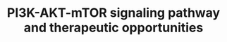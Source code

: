 ---
annotations:
- id: PW:0000232
  parent: signaling pathway
  type: Pathway Ontology
  value: phosphatidylinositol 3-kinase-Akt signaling pathway
- id: PW:0000595
  parent: signaling pathway
  type: Pathway Ontology
  value: phosphatidylinositol 3-kinase signaling pathway
- id: PW:0000003
  parent: signaling pathway
  type: Pathway Ontology
  value: signaling pathway
authors:
- AARandCo
- Fehrhart
- AlexanderPico
- Khanspers
- Mkutmon
- MaintBot
- Liling
- DeSl
citedin:
- link: PMC9440113
  title: Machine learning and bioinformatics to identify 8 autophagy-related biomarkers
    and construct gene regulatory networks in dilated cardiomyopathy (2022)
- link: PMC7925531
  title: Identification of candidate genes and pathways in retinopathy of prematurity
    by whole exome sequencing of preterm infants enriched in phenotypic extremes (2021)
communities:
- CPTAC
- PancCanNet
description: This pathway is based on figure 1 from Merritt et al. (See Bibliography).
  The PI3K-AKT-mTOR signaling pathway has been shown to have a significant correlation
  with the development of castration-resistant prostate cancer. The signaling pathway
  regulates many cellular processes such as protein synthesis, proliferation, survival,
  metabolism, and differentiation, all factors that would increase a cancerous cell's
  ability to survive. Scientists have explored the use of various inhibitors for different
  parts of the signaling pathway, and have been faced with varying success.    Proteins
  on this pathway have targeted assays available via the [https://assays.cancer.gov/available_assays?wp_id=WP3844
  CPTAC Assay Portal]
last-edited: 2019-10-31
ndex: ca2581fe-8b67-11eb-9e72-0ac135e8bacf
organisms:
- Homo sapiens
redirect_from:
- /index.php/Pathway:WP3844
- /instance/WP3844
- /instance/WP3844_rr107714
revision: r107714
schema-jsonld:
- '@context': https://schema.org/
  '@id': https://wikipathways.github.io/pathways/WP3844.html
  '@type': Dataset
  creator:
    '@type': Organization
    name: WikiPathways
  description: This pathway is based on figure 1 from Merritt et al. (See Bibliography).
    The PI3K-AKT-mTOR signaling pathway has been shown to have a significant correlation
    with the development of castration-resistant prostate cancer. The signaling pathway
    regulates many cellular processes such as protein synthesis, proliferation, survival,
    metabolism, and differentiation, all factors that would increase a cancerous cell's
    ability to survive. Scientists have explored the use of various inhibitors for
    different parts of the signaling pathway, and have been faced with varying success.    Proteins
    on this pathway have targeted assays available via the [https://assays.cancer.gov/available_assays?wp_id=WP3844
    CPTAC Assay Portal]
  keywords:
  - 4EBP1
  - AKT
  - ATG13
  - BAD
  - FIP200
  - FOXO1
  - FOXO3
  - FOXO4
  - GRB10
  - GSK3B
  - HRAS
  - KRAS
  - MTOR
  - NRAS
  - PDK1
  - PIK3CA
  - PIK3CB
  - PIK3CG
  - PIK3R1
  - PIK3R2
  - PIK3R3
  - PIP2
  - PIP3
  - PTEN
  - RAPTOR
  - RHEB
  - RICTOR
  - S6K1
  - TFEB
  - TSC2
  - ULK1
  - eNOS
  - p27
  license: CC0
  name: PI3K-AKT-mTOR signaling pathway and therapeutic opportunities
seo: CreativeWork
title: PI3K-AKT-mTOR signaling pathway and therapeutic opportunities
wpid: WP3844
---